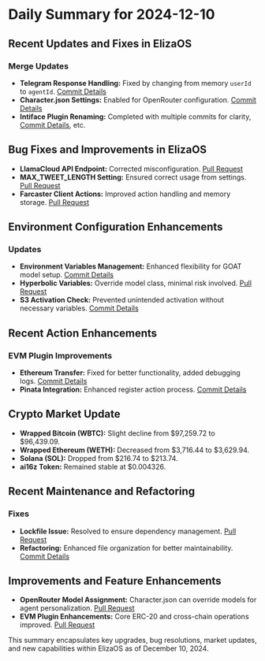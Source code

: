 # Daily Summary for 2024-12-10

## Recent Updates and Fixes in ElizaOS

### Merge Updates
- **Telegram Response Handling:** Fixed by changing from memory `userId` to `agentId`. [Commit Details](https://github.com/elizaOS/eliza/commit/589df71e11aa61bb40a7c66269b286fa8fee8ca9)
- **Character.json Settings:** Enabled for OpenRouter configuration. [Commit Details](https://github.com/elizaOS/eliza/commit/ca885a8879f975c8ea034bd97e60d909f45da2bf)
- **Intiface Plugin Renaming:** Completed with multiple commits for clarity, [Commit Details](https://github.com/elizaOS/eliza/commit/cbb56802b41eb9443ec128748f86df02377fae78), etc.

## Bug Fixes and Improvements in ElizaOS

- **LlamaCloud API Endpoint:** Corrected misconfiguration. [Pull Request](https://github.com/elizaOS/eliza/pull/954)
- **MAX_TWEET_LENGTH Setting:** Ensured correct usage from settings. [Pull Request](https://github.com/elizaOS/eliza/pull/960)
- **Farcaster Client Actions:** Improved action handling and memory storage. [Pull Request](https://github.com/elizaOS/eliza/pull/963)

## Environment Configuration Enhancements

### Updates
- **Environment Variables Management:** Enhanced flexibility for GOAT model setup. [Commit Details](https://github.com/elizaOS/eliza/commit/3875677e1af1d30427cc7365e8cf5e04c18b9d6f)
- **Hyperbolic Variables:** Override model class, minimal risk involved. [Pull Request](https://github.com/elizaOS/eliza/pull/974)
- **S3 Activation Check:** Prevented unintended activation without necessary variables. [Commit Details](https://github.com/elizaOS/eliza/commit/7a37c496cc8e0eb3237de55e4ef45fef79ebb517)

## Recent Action Enhancements

### EVM Plugin Improvements
- **Ethereum Transfer:** Fixed for better functionality, added debugging logs. [Commit Details](https://github.com/elizaOS/eliza/commit/9aa80fa37f96baca88f762d5b3b1b5f03d090e36)
- **Pinata Integration:** Enhanced register action process. [Commit Details](https://github.com/elizaOS/eliza/commit/b5feccdd8636da3f2313937afed952a5bc335231)

## Crypto Market Update
- **Wrapped Bitcoin (WBTC):** Slight decline from $97,259.72 to $96,439.09.
- **Wrapped Ethereum (WETH):** Decreased from $3,716.44 to $3,629.94.
- **Solana (SOL):** Dropped from $216.74 to $213.74.
- **ai16z Token:** Remained stable at $0.004326.

## Recent Maintenance and Refactoring

### Fixes
- **Lockfile Issue:** Resolved to ensure dependency management. [Pull Request](https://github.com/elizaOS/eliza/pull/977)
- **Refactoring:** Enhanced file organization for better maintainability. [Commit Details](https://github.com/elizaOS/eliza/commit/773f11e9982da61761cb8f50e211503bfee2efca)

## Improvements and Feature Enhancements

- **OpenRouter Model Assignment:** Character.json can override models for agent personalization. [Pull Request](https://github.com/elizaOS/eliza/pull/953)
- **EVM Plugin Enhancements:** Core ERC-20 and cross-chain operations improved. [Pull Request](https://github.com/elizaOS/eliza/pull/952)

This summary encapsulates key upgrades, bug resolutions, market updates, and new capabilities within ElizaOS as of December 10, 2024.
